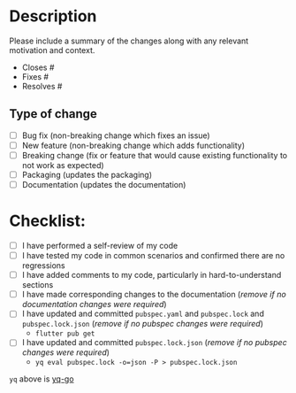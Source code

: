 # Description

Please include a summary of the changes along with any relevant motivation and context.

<!-- Close any related issues. Delete if not relevant -->

- Closes #
- Fixes #
- Resolves #

## Type of change

<!-- Delete any that are not relevant -->

- [ ] Bug fix (non-breaking change which fixes an issue)
- [ ] New feature (non-breaking change which adds functionality)
- [ ] Breaking change (fix or feature that would cause existing functionality to not work as expected)
- [ ] Packaging (updates the packaging)
- [ ] Documentation (updates the documentation)

# Checklist:

- [ ] I have performed a self-review of my code
- [ ] I have tested my code in common scenarios and confirmed there are no regressions
- [ ] I have added comments to my code, particularly in hard-to-understand sections
- [ ] I have made corresponding changes to the documentation (*remove if no documentation changes were required*)
- [ ] I have updated and committed `pubspec.yaml` and `pubspec.lock` and `pubspec.lock.json` (*remove if no pubspec changes were required*)
  - `flutter pub get`
- [ ] I have updated and committed `pubspec.lock.json` (*remove if no pubspec changes were required*)
  - `yq eval pubspec.lock -o=json -P > pubspec.lock.json`

`yq` above is [yq-go](https://github.com/mikefarah/yq)
